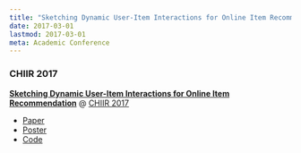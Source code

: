 ```yaml
---
title: "Sketching Dynamic User-Item Interactions for Online Item Recommendation"
date: 2017-03-01
lastmod: 2017-03-01
meta: Academic Conference
---
```


### CHIIR 2017

<b><a href="http://dl.acm.org/citation.cfm?id=3022152" target="_blank" rel="noopener">Sketching Dynamic User-Item Interactions for Online Item Recommendation</a></b> @ <a href="http://sigir.org/chiir2017/"  target="_blank" rel="noopener">CHIIR 2017</a>

- <a href="/docs/chiir-2017-paper.pdf">Paper</a>
- <a href="/docs/chiir-2017-poster.pdf">Poster</a>
- <a href="https://github.com/takuti/stream-recommender/tree/v0.5.0-chiir-2017-and-thesis" target="_blank" rel="noopener">Code</a>